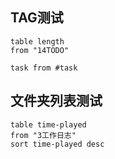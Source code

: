 ## TAG测试

```dataview
table length
from "14TODO"
```



```dataview
task from #task 
```

## 文件夹列表测试
```dataview
table time-played
from "3工作日志"
sort time-played desc
```